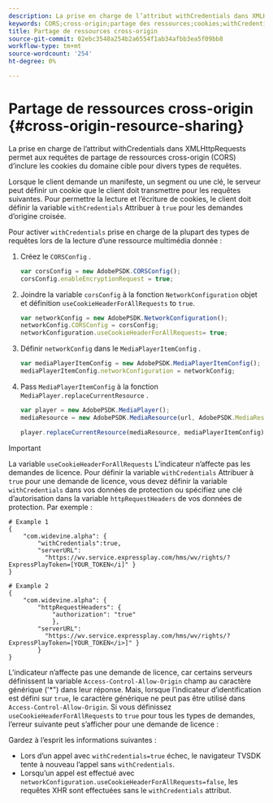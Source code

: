 ```yaml
---
description: La prise en charge de l’attribut withCredentials dans XMLHttpRequests permet aux requêtes de partage de ressources cross-origin (CORS) d’inclure les cookies du domaine cible pour divers types de requêtes.
keywords: CORS;cross-origin;partage des ressources;cookies;withCredentials
title: Partage de ressources cross-origin
source-git-commit: 02ebc3548a254b2a6554f1ab34afbb3ea5f09bb8
workflow-type: tm+mt
source-wordcount: '254'
ht-degree: 0%

---
```


# Partage de ressources cross-origin {#cross-origin-resource-sharing}

La prise en charge de l’attribut withCredentials dans XMLHttpRequests permet aux requêtes de partage de ressources cross-origin (CORS) d’inclure les cookies du domaine cible pour divers types de requêtes.

Lorsque le client demande un manifeste, un segment ou une clé, le serveur peut définir un cookie que le client doit transmettre pour les requêtes suivantes. Pour permettre la lecture et l’écriture de cookies, le client doit définir la variable `withCredentials` Attribuer à `true` pour les demandes d’origine croisée.

Pour activer `withCredentials` prise en charge de la plupart des types de requêtes lors de la lecture d’une ressource multimédia donnée :

1. Créez le `CORSConfig` .

   ```js
   var corsConfig = new AdobePSDK.CORSConfig();  
   corsConfig.enableEncryptionRequest = true; 
   ```

1. Joindre la variable `corsConfig` à la fonction `NetworkConfiguration` objet et définition `useCookieHeaderForAllRequests` to `true`.

   ```js
   var networkConfig = new AdobePSDK.NetworkConfiguration();  
   networkConfig.CORSConfig = corsConfig; 
   networkConfiguration.useCookieHeaderForAllRequests= true;
   ```

1. Définir `networkConfig` dans le `MediaPlayerItemConfig` .

   ```js
   var mediaPlayerItemConfig = new AdobePSDK.MediaPlayerItemConfig();  
   mediaPlayerItemConfig.networkConfiguration = networkConfig; 
   ```

1. Pass `MediaPlayerItemConfig` à la fonction `MediaPlayer.replaceCurrentResource` .

   ```js
   var player = new AdobePSDK.MediaPlayer(); 
   mediaResource = new AdobePSDK.MediaResource(url, AdobePSDK.MediaResourceType.HLS);  
   
   player.replaceCurrentResource(mediaResource, mediaPlayerItemConfig);  
   ```

>[!IMPORTANT]
>
>La variable `useCookieHeaderForAllRequests` L’indicateur n’affecte pas les demandes de licence. Pour définir la variable `withCredentials` Attribuer à `true` pour une demande de licence, vous devez définir la variable `withCredentials` dans vos données de protection ou spécifiez une clé d’autorisation dans la variable `httpRequestHeaders` de vos données de protection. Par exemple :

```
# Example 1 
{ 
    "com.widevine.alpha": {  
        "withCredentials":true,  
        "serverURL":  
          "https://wv.service.expressplay.com/hms/wv/rights/?ExpressPlayToken=[YOUR_TOKEN</i]" } 
} 
 
# Example 2 
{ 
    "com.widevine.alpha": { 
        "httpRequestHeaders": {  
            "authorization": "true"  
            }, 
        "serverURL":  
          "https://wv.service.expressplay.com/hms/wv/rights/?ExpressPlayToken=[YOUR_TOKEN</i>]" }
        } 
}
```

L’indicateur n’affecte pas une demande de licence, car certains serveurs définissent la variable `Access-Control-Allow-Origin` champ au caractère générique (&#39;&#42;&quot;) dans leur réponse. Mais, lorsque l’indicateur d’identification est défini sur `true`, le caractère générique ne peut pas être utilisé dans `Access-Control-Allow-Origin`. Si vous définissez `useCookieHeaderForAllRequests` to `true` pour tous les types de demandes, l’erreur suivante peut s’afficher pour une demande de licence :

Gardez à l’esprit les informations suivantes :

* Lors d’un appel avec `withCredentials=true` échec, le navigateur TVSDK tente à nouveau l’appel sans `withCredentials`.
* Lorsqu’un appel est effectué avec `networkConfiguration.useCookieHeaderForAllRequests=false`, les requêtes XHR sont effectuées sans le `withCredentials` attribut.
